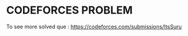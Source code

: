 # CODEFORCES PROBLEM

To see more solved que : <a href="https://codeforces.com/submissions/ItsSuru">https://codeforces.com/submissions/ItsSuru</a>
